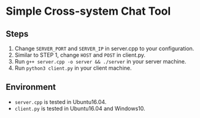 # Simple Cross-system Chat Tool
## Steps
1. Change `SERVER_PORT` and `SERVER_IP` in server.cpp to your configuration.
2. Similar to STEP 1, change `HOST` and `POST` in client.py.
2. Run `g++ server.cpp -o server && ./server` in your server machine.
3. Run `python3 client.py` in your client machine.

## Environment
- `server.cpp` is tested in Ubuntu16.04.
- `client.py` is tested in Ubuntu16.04 and Windows10.